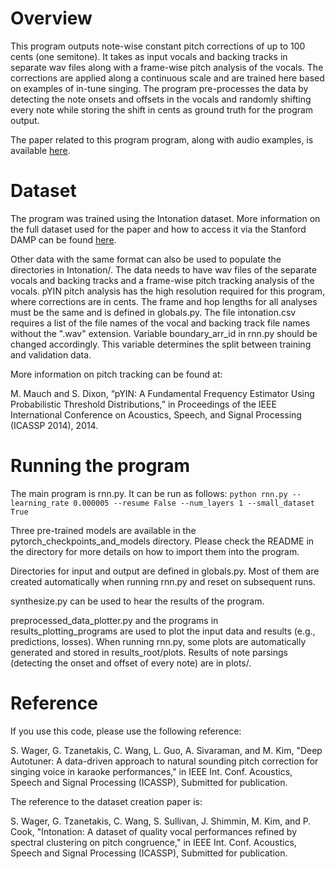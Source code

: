 # Overview

This program outputs note-wise constant pitch corrections of up to 100 cents (one semitone).
It takes as input vocals and backing tracks in separate wav files along with a
frame-wise pitch analysis of the vocals. The corrections are 
applied along a continuous scale and are trained here based on examples of in-tune singing. The program
pre-processes the data by detecting the note onsets and offsets in the vocals and randomly shifting 
every note while storing the shift in cents as ground truth for the program output. 

The paper related to this program program, along with audio examples, is available [here](http://homes.sice.indiana.edu/scwager/deepautotuner.html).

# Dataset

The program was trained using the Intonation dataset. More information on the full dataset used
for the paper and how to access it via the Stanford DAMP can be found [here](http://homes.sice.indiana.edu/scwager/images/damp_dataset_nov5.pdf).

Other data with the same format can also be used to populate the directories in Intonation/. The data needs to have wav files of the separate vocals and backing tracks and a frame-wise pitch tracking analysis of the vocals. pYIN pitch analysis has the high
resolution required for this program, where corrections are in cents. The frame and hop lengths for all
analyses must be the same and is defined in globals.py. The file intonation.csv requires a list of the file names of the vocal and backing track file names without the ".wav" extension. Variable boundary_arr_id in rnn.py should be changed accordingly. This variable determines the split between training and validation data. 

More information on pitch tracking can be found at:

M. Mauch and S. Dixon, “pYIN: A Fundamental Frequency Estimator Using Probabilistic Threshold Distributions,”
in Proceedings of the IEEE International Conference on Acoustics, Speech, and Signal Processing (ICASSP 2014), 2014.

# Running the program

The main program is rnn.py. It can be run as follows:
`python rnn.py --learning_rate 0.000005 --resume False --num_layers 1 --small_dataset True`

Three pre-trained models are available in the pytorch_checkpoints_and_models directory. Please check the
README in the directory for more details on how to import them into the program. 

Directories for input and output are defined in globals.py. Most of them are created automatically when
running rnn.py and reset on subsequent runs.

synthesize.py can be used to hear the results of the program.

preprocessed_data_plotter.py and the programs in results_plotting_programs are used to plot the input
data and results (e.g., predictions, losses). When running rnn.py, some plots are automatically generated
and stored in results_root/plots. Results of note parsings (detecting the onset and offset of every note)
are in plots/.

# Reference 

If you use this code, please use the following reference:

S. Wager, G. Tzanetakis, C. Wang, L. Guo, A. Sivaraman, and M. Kim,
"Deep Autotuner: A data-driven approach to natural sounding pitch correction for singing voice
in karaoke performances,"
in IEEE Int. Conf. Acoustics, Speech and Signal Processing (ICASSP), Submitted for publication.

The reference to the dataset creation paper is:

S. Wager, G. Tzanetakis, C. Wang, S. Sullivan, J. Shimmin, M. Kim, and P. Cook, 
"Intonation: A dataset of quality vocal performances refined by spectral clustering on pitch congruence,"
in IEEE Int. Conf. Acoustics, Speech and Signal Processing (ICASSP), Submitted for publication.

